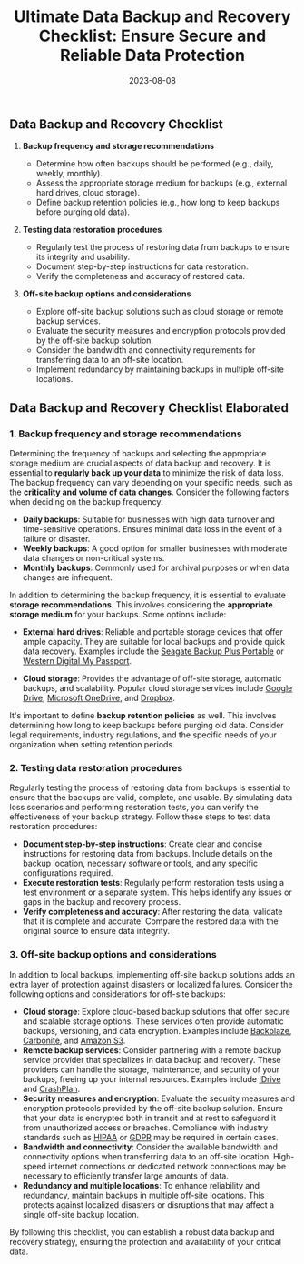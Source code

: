 ﻿---
title: "Ultimate Data Backup and Recovery Checklist: Ensure Secure and Reliable Data Protection"
date: 2023-08-08
toc: true
draft: false
description: "Discover a comprehensive checklist for data backup and recovery, including backup frequency, storage options, testing procedures, and off-site solutions for secure data protection."
genre: ["Data Management", "Backup Strategies", "Data Protection", "Disaster Recovery", "IT Infrastructure", "Cloud Storage", "Business Continuity", "Technology Best Practices", "Data Security", "Data Governance"]
tags: ["reliable data recovery procedures", "secure off-site backup solutions", "testing data restoration effectiveness", "best practices for data backup", "cloud storage for data protection", "data backup and recovery checklist", "ensuring data security during backup", "data governance and compliance in backups", "implementing disaster recovery strategies", "optimal backup frequency for data safety", "data backup", "data recovery", "backup frequency", "storage recommendations", "data restoration procedures", "off-site backup", "cloud storage", "backup solutions", "testing data restoration", "data backup storage", "off-site backup options", "backup frequency recommendations", "data protection", "data security", "data governance", "disaster recovery planning", "IT infrastructure", "data backup strategies", "secure data storage", "business continuity"]
cover: "/img/cover/A_symbolic_image_representing_a_locked_safe.png"
coverAlt: "A symbolic image representing a locked safe surrounded by backup symbols, illustrating secure data protection and recovery."
coverCaption: "Secure Your Data, Ensure Peace of Mind"
---

## Data Backup and Recovery Checklist

1. **Backup frequency and storage recommendations**
    - Determine how often backups should be performed (e.g., daily, weekly, monthly).
    - Assess the appropriate storage medium for backups (e.g., external hard drives, cloud storage).
    - Define backup retention policies (e.g., how long to keep backups before purging old data).

2. **Testing data restoration procedures**
    - Regularly test the process of restoring data from backups to ensure its integrity and usability.
    - Document step-by-step instructions for data restoration.
    - Verify the completeness and accuracy of restored data.

3. **Off-site backup options and considerations**
    - Explore off-site backup solutions such as cloud storage or remote backup services.
    - Evaluate the security measures and encryption protocols provided by the off-site backup solution.
    - Consider the bandwidth and connectivity requirements for transferring data to an off-site location.
    - Implement redundancy by maintaining backups in multiple off-site locations.
## Data Backup and Recovery Checklist Elaborated
### **1. Backup frequency and storage recommendations**

Determining the frequency of backups and selecting the appropriate storage medium are crucial aspects of data backup and recovery. It is essential to **regularly back up your data** to minimize the risk of data loss. The backup frequency can vary depending on your specific needs, such as the **criticality and volume of data changes**. Consider the following factors when deciding on the backup frequency:

- **Daily backups**: Suitable for businesses with high data turnover and time-sensitive operations. Ensures minimal data loss in the event of a failure or disaster.
- **Weekly backups**: A good option for smaller businesses with moderate data changes or non-critical systems.
- **Monthly backups**: Commonly used for archival purposes or when data changes are infrequent.

In addition to determining the backup frequency, it is essential to evaluate **storage recommendations**. This involves considering the **appropriate storage medium** for your backups. Some options include:

- **External hard drives**: Reliable and portable storage devices that offer ample capacity. They are suitable for local backups and provide quick data recovery. Examples include the [Seagate Backup Plus Portable](https://www.seagate.com/products/portable-drives/backup-plus/) or [Western Digital My Passport](https://shop.westerndigital.com/products/portable-drives/wd-my-passport-usb-3-2-hdd#WDBPKJ0040BBK-WESN).

- **Cloud storage**: Provides the advantage of off-site storage, automatic backups, and scalability. Popular cloud storage services include [Google Drive](https://www.google.com/drive/), [Microsoft OneDrive](https://www.microsoft.com/en-us/microsoft-365/onedrive/online-cloud-storage), and [Dropbox](https://www.dropbox.com/).

It's important to define **backup retention policies** as well. This involves determining how long to keep backups before purging old data. Consider legal requirements, industry regulations, and the specific needs of your organization when setting retention periods.

### **2. Testing data restoration procedures**

Regularly testing the process of restoring data from backups is essential to ensure that the backups are valid, complete, and usable. By simulating data loss scenarios and performing restoration tests, you can verify the effectiveness of your backup strategy. Follow these steps to test data restoration procedures:

- **Document step-by-step instructions**: Create clear and concise instructions for restoring data from backups. Include details on the backup location, necessary software or tools, and any specific configurations required.
- **Execute restoration tests**: Regularly perform restoration tests using a test environment or a separate system. This helps identify any issues or gaps in the backup and recovery process.
- **Verify completeness and accuracy**: After restoring the data, validate that it is complete and accurate. Compare the restored data with the original source to ensure data integrity.

### **3. Off-site backup options and considerations**

In addition to local backups, implementing off-site backup solutions adds an extra layer of protection against disasters or localized failures. Consider the following options and considerations for off-site backups:

- **Cloud storage**: Explore cloud-based backup solutions that offer secure and scalable storage options. These services often provide automatic backups, versioning, and data encryption. Examples include [Backblaze](https://www.backblaze.com/), [Carbonite](https://www.carbonite.com/), and [Amazon S3](https://aws.amazon.com/s3/).
- **Remote backup services**: Consider partnering with a remote backup service provider that specializes in data backup and recovery. These providers can handle the storage, maintenance, and security of your backups, freeing up your internal resources. Examples include [IDrive](https://www.idrive.com/) and [CrashPlan](https://www.crashplan.com/).
- **Security measures and encryption**: Evaluate the security measures and encryption protocols provided by the off-site backup solution. Ensure that your data is encrypted both in transit and at rest to safeguard it from unauthorized access or breaches. Compliance with industry standards such as [HIPAA](https://www.hhs.gov/hipaa/index.html) or [GDPR](https://gdpr.eu/) may be required in certain cases.
- **Bandwidth and connectivity**: Consider the available bandwidth and connectivity options when transferring data to an off-site location. High-speed internet connections or dedicated network connections may be necessary to efficiently transfer large amounts of data.
- **Redundancy and multiple locations**: To enhance reliability and redundancy, maintain backups in multiple off-site locations. This protects against localized disasters or disruptions that may affect a single off-site backup location.

By following this checklist, you can establish a robust data backup and recovery strategy, ensuring the protection and availability of your critical data.


